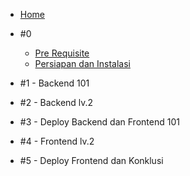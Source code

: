 - [Home](/)
- #0

  - [Pre Requisite](pre-requisite.md)
  - [Persiapan dan Instalasi](instalasi.md)

- #1 - Backend 101

- #2 - Backend lv.2

- #3 - Deploy Backend dan Frontend 101

- #4 - Frontend lv.2

- #5 - Deploy Frontend dan Konklusi